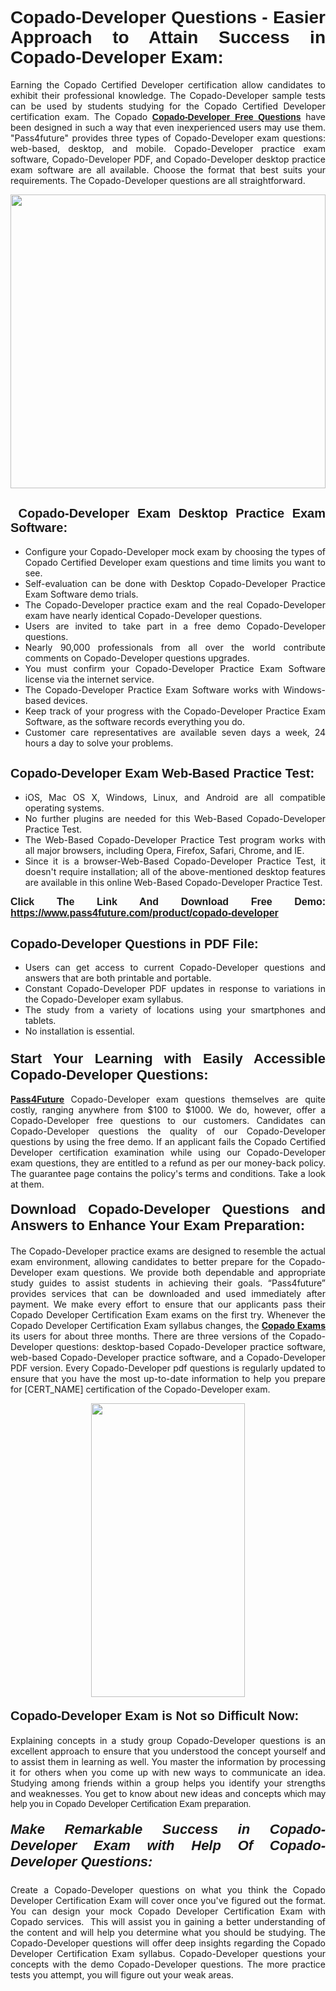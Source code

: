 <h1 style="text-align: justify;"><span style="font-family:Tahoma,Geneva,sans-serif;"><strong>Copado-Developer Questions - Easier Approach to Attain Success in Copado-Developer Exam:</strong></span></h1>

<p style="text-align: justify;">Earning the Copado Certified Developer certification allow candidates to exhibit their professional knowledge. The Copado-Developer sample tests can be used by students studying for the Copado Certified Developer certification exam. The Copado <a href="https://www.pass4future.com/questions/copado/copado-developer" target="_blank"><span style="font-family:Tahoma,Geneva,sans-serif;"><strong>Copado-Developer Free Questions</strong></span></a> have been designed in such a way that even inexperienced users may use them. "Pass4future" provides three types of Copado-Developer exam questions: web-based, desktop, and mobile. Copado-Developer practice exam software, Copado-Developer PDF, and Copado-Developer desktop practice exam software are all available. Choose the format that best suits your requirements. The Copado-Developer questions are all straightforward.</p>

<p style="text-align: justify;"><a href="https://www.pass4future.com/product/copado-developer" target="_blank"><img alt="" src="https://lh3.googleusercontent.com/pw/AM-JKLU5_aushiRQbaoUdVonD_1om6esFnUm_j21jdeI1V3aesz_ETcO2Y8QVj0ZamD1vJ__MzXKNoh3XzzrDTXgudBuMwEatvdphNwcixeZDIncATvFdVanIchOfqVuIJHbWkG03KYMH2pwXnb7WaAnvI3g=w1366-h490-no?authuser=0" style="width: 100%; height: 470px;" /></a></p>

<h2 style="text-align: justify;"><strong><span style="font-family:Tahoma,Geneva,sans-serif;"><span style="font-size:20px;"> Copado-Developer Exam Desktop Practice Exam Software:</span></span></strong></h2>

<ul>
	<li style="text-align: justify;">Configure your Copado-Developer mock exam by choosing the types of Copado Certified Developer exam questions and time limits you want to see.</li>
	<li style="text-align: justify;">Self-evaluation can be done with Desktop Copado-Developer Practice Exam Software demo trials.</li>
	<li style="text-align: justify;">The Copado-Developer practice exam and the real Copado-Developer exam have nearly identical Copado-Developer questions.</li>
	<li style="text-align: justify;">Users are invited to take part in a free demo Copado-Developer questions.</li>
	<li style="text-align: justify;">Nearly 90,000 professionals from all over the world contribute comments on Copado-Developer questions upgrades.</li>
	<li style="text-align: justify;">You must confirm your Copado-Developer Practice Exam Software license via the internet service.</li>
	<li style="text-align: justify;">The Copado-Developer Practice Exam Software works with Windows-based devices.</li>
	<li style="text-align: justify;">Keep track of your progress with the Copado-Developer Practice Exam Software, as the software records everything you do.</li>
	<li style="text-align: justify;">Customer care representatives are available seven days a week, 24 hours a day to solve your problems.</li>
</ul>

<h2 style="text-align: justify;"><span style="font-family:Tahoma,Geneva,sans-serif;"><strong><span style="font-size:20px;">Copado-Developer Exam Web-Based Practice Test:</span></strong></span></h2>

<ul>
	<li style="text-align: justify;">iOS, Mac OS X, Windows, Linux, and Android are all compatible operating systems.</li>
	<li style="text-align: justify;">No further plugins are needed for this Web-Based Copado-Developer Practice Test.</li>
	<li style="text-align: justify;">The Web-Based Copado-Developer Practice Test program works with all major browsers, including Opera, Firefox, Safari, Chrome, and IE.</li>
	<li style="text-align: justify;">Since it is a browser-Web-Based Copado-Developer Practice Test, it doesn't require installation; all of the above-mentioned desktop features are available in this online Web-Based Copado-Developer Practice Test.</li>
</ul>

<p style="text-align: justify;"><span style="font-family:Tahoma,Geneva,sans-serif;"><span style="font-size:16px;"><strong>Click The Link And Download Free Demo:</strong></span></span> <a href="https://www.pass4future.com/product/copado-developer" target="_blank"><span style="font-family:Tahoma,Geneva,sans-serif;"><span style="font-size:16px;"><strong>https://www.pass4future.com/product/copado-developer</strong></span></span></a></p>

<h2 style="text-align: justify;"><strong><span style="font-family:Tahoma,Geneva,sans-serif;"><span style="font-size:20px;">Copado-Developer Questions in PDF File:</span></span></strong></h2>

<ul>
	<li style="text-align: justify;">Users can get access to current Copado-Developer questions and answers that are both printable and portable.</li>
	<li style="text-align: justify;">Constant Copado-Developer PDF updates in response to variations in the Copado-Developer exam syllabus.</li>
	<li style="text-align: justify;">The study from a variety of locations using your smartphones and tablets.</li>
	<li style="text-align: justify;">No installation is essential.</li>
</ul>

<h3 style="text-align: justify;"><span style="font-family:Tahoma,Geneva,sans-serif;"><strong><span style="font-size:22px;">Start Your Learning with Easily Accessible Copado-Developer Questions:</span></strong></span></h3>

<p style="text-align: justify;"><strong><a href="https://www.pass4future.com/" target="_blank">Pass4Future</a></strong> Copado-Developer exam questions themselves are quite costly, ranging anywhere from $100 to $1000. We do, however, offer a Copado-Developer free questions to our customers. Candidates can Copado-Developer questions the quality of our Copado-Developer questions by using the free demo. If an applicant fails the Copado Certified Developer certification examination while using our Copado-Developer exam questions, they are entitled to a refund as per our money-back policy. The guarantee page contains the policy's terms and conditions. Take a look at them.</p>

<h4 style="text-align: justify;"><strong><span style="font-family:Tahoma,Geneva,sans-serif;"><span style="font-size:22px;">Download Copado-Developer Questions and Answers to Enhance Your Exam Preparation:</span></span></strong></h4>

<p style="text-align: justify;">The Copado-Developer practice exams are designed to resemble the actual exam environment, allowing candidates to better prepare for the Copado-Developer exam questions. We provide both dependable and appropriate study guides to assist students in achieving their goals. “Pass4future” provides services that can be downloaded and used immediately after payment. We make every effort to ensure that our applicants pass their Copado Developer Certification Exam exams on the first try. Whenever the Copado Developer Certification Exam syllabus changes, the <strong><a href="https://www.pass4future.com/copado" target="_blank">Copado Exams</a></strong> its users for about three months. There are three versions of the Copado-Developer questions: desktop-based Copado-Developer practice software, web-based Copado-Developer practice software, and a Copado-Developer PDF version. Every Copado-Developer pdf questions is regularly updated to ensure that you have the most up-to-date information to help you prepare for [CERT_NAME] certification of the Copado-Developer exam.</p>

<p style="text-align: center;"><a href="https://www.pass4future.com/product/copado-developer" target="_blank"><img alt="" src="https://lh3.googleusercontent.com/pw/AM-JKLV3yUm3jiqqIo1xIsj1VJ_UeysYexQY-pRYO0rIFl3vg11QZioN-gzffpw2AfKqFynWuvoXOreWrWS0swpr4xmOSWfwII2jvatteuqrfxiWGFBSHPiZUCoi33jqeymK5dmu-0enyX6tayRCAMHw05jv=s617-no?authuser=0" style="width: 70%; height: 470px;" /></a></p>

<h4 style="text-align: justify;"><strong><span style="font-family:Tahoma,Geneva,sans-serif;"><span style="font-size:20px;">Copado-Developer Exam is Not so Difficult Now:</span></span></strong></h4>

<p style="text-align: justify;">Explaining concepts in a study group Copado-Developer questions is an excellent approach to ensure that you understood the concept yourself and to assist them in learning as well. You master the information by processing it for others when you come up with new ways to communicate an idea. Studying among friends within a group helps you identify your strengths and weaknesses. You get to know about new ideas and concepts <span style="font-family:Tahoma,Geneva,sans-serif;">which may help you in Copado Developer Certification Exam preparation.</span></p>

<h5 style="text-align: justify;"><span style="font-family:Tahoma,Geneva,sans-serif;"><span style="font-size:22px;"><strong>Make Remarkable Success in Copado-Developer Exam with Help Of Copado-Developer Questions:</strong></span></span></h5>

<p style="text-align: justify;">Create a Copado-Developer questions on what you think the Copado Developer Certification Exam will cover once you've figured out the format. You can design your mock Copado Developer Certification Exam with Copado services.  This will assist you in gaining a better understanding of the content and will help you determine what you should be studying. The Copado-Developer questions will offer deep insights regarding the Copado Developer Certification Exam syllabus. Copado-Developer questions your concepts with the demo Copado-Developer questions. The more practice tests you attempt, you will figure out your weak areas.</p>
